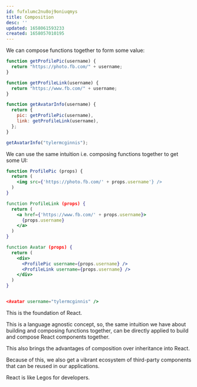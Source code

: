 ```yaml
---
id: fufxlumc2nu8oj9oniuqmys
title: Composition
desc: ''
updated: 1658061593233
created: 1658057010195
---
```


We can compose functions together to form some value:

```js
function getProfilePic(username) {
  return "https://photo.fb.com/" + username;
}

function getProfileLink(username) {
  return "https://www.fb.com/" + username;
}

function getAvatarInfo(username) {
  return {
    pic: getProfilePic(username),
    link: getProfileLink(username),
  };
}

getAvatarInfo("tylermcginnis");
```

We can use the same intuition i.e. composing functions together to get some UI:

```jsx
function ProfilePic (props) {
  return (
    <img src={'https://photo.fb.com/' + props.username'} />
  )
}

function ProfileLink (props) {
  return (
    <a href={'https://www.fb.com/' + props.username}>
      {props.username}
    </a>
  )
}

function Avatar (props) {
  return (
    <div>
      <ProfilePic username={props.username} />
      <ProfileLink username={props.username} />
    </div>
  )
}


<Avatar username="tylermcginnis" />
```

This is the foundation of React.

This is a language agnostic concept, so, the same intuition we have about building and composing functions together, can be directly applied to build and compose React components together.

This also brings the advantages of composition over inheritance into React.

Because of this, we also get a vibrant ecosystem of third-party components that can be reused in our applications.

React is like Legos for developers.
